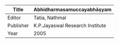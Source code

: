|Title | Abhidharmasamuccayabhāṣyam 
| --- | --- 
|Editor | Tatia, Nathmal
|Publisher | K.P.Jayaswal Research Institute
|Year | 2005
